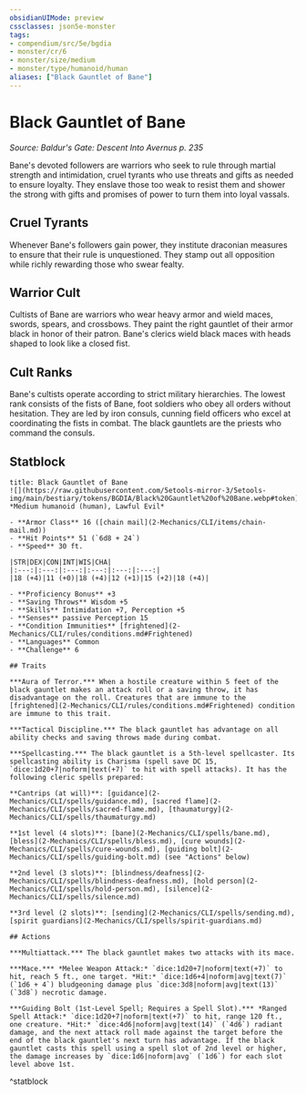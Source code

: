 ```yaml
---
obsidianUIMode: preview
cssclasses: json5e-monster
tags:
- compendium/src/5e/bgdia
- monster/cr/6
- monster/size/medium
- monster/type/humanoid/human
aliases: ["Black Gauntlet of Bane"]
---
```

# Black Gauntlet of Bane
*Source: Baldur's Gate: Descent Into Avernus p. 235*  

Bane's devoted followers are warriors who seek to rule through martial strength and intimidation, cruel tyrants who use threats and gifts as needed to ensure loyalty. They enslave those too weak to resist them and shower the strong with gifts and promises of power to turn them into loyal vassals.

## Cruel Tyrants

Whenever Bane's followers gain power, they institute draconian measures to ensure that their rule is unquestioned. They stamp out all opposition while richly rewarding those who swear fealty.

## Warrior Cult

Cultists of Bane are warriors who wear heavy armor and wield maces, swords, spears, and crossbows. They paint the right gauntlet of their armor black in honor of their patron. Bane's clerics wield black maces with heads shaped to look like a closed fist.

## Cult Ranks

Bane's cultists operate according to strict military hierarchies. The lowest rank consists of the fists of Bane, foot soldiers who obey all orders without hesitation. They are led by iron consuls, cunning field officers who excel at coordinating the fists in combat. The black gauntlets are the priests who command the consuls.

## Statblock

```ad-statblock
title: Black Gauntlet of Bane
![](https://raw.githubusercontent.com/5etools-mirror-3/5etools-img/main/bestiary/tokens/BGDIA/Black%20Gauntlet%20of%20Bane.webp#token)
*Medium humanoid (human), Lawful Evil*

- **Armor Class** 16 ([chain mail](2-Mechanics/CLI/items/chain-mail.md))
- **Hit Points** 51 (`6d8 + 24`)
- **Speed** 30 ft.

|STR|DEX|CON|INT|WIS|CHA|
|:---:|:---:|:---:|:---:|:---:|:---:|
|18 (+4)|11 (+0)|18 (+4)|12 (+1)|15 (+2)|18 (+4)|

- **Proficiency Bonus** +3
- **Saving Throws** Wisdom +5
- **Skills** Intimidation +7, Perception +5
- **Senses** passive Perception 15
- **Condition Immunities** [frightened](2-Mechanics/CLI/rules/conditions.md#Frightened)
- **Languages** Common
- **Challenge** 6

## Traits

***Aura of Terror.*** When a hostile creature within 5 feet of the black gauntlet makes an attack roll or a saving throw, it has disadvantage on the roll. Creatures that are immune to the [frightened](2-Mechanics/CLI/rules/conditions.md#Frightened) condition are immune to this trait.

***Tactical Discipline.*** The black gauntlet has advantage on all ability checks and saving throws made during combat.

***Spellcasting.*** The black gauntlet is a 5th-level spellcaster. Its spellcasting ability is Charisma (spell save DC 15, `dice:1d20+7|noform|text(+7)` to hit with spell attacks). It has the following cleric spells prepared:

**Cantrips (at will)**: [guidance](2-Mechanics/CLI/spells/guidance.md), [sacred flame](2-Mechanics/CLI/spells/sacred-flame.md), [thaumaturgy](2-Mechanics/CLI/spells/thaumaturgy.md)

**1st level (4 slots)**: [bane](2-Mechanics/CLI/spells/bane.md), [bless](2-Mechanics/CLI/spells/bless.md), [cure wounds](2-Mechanics/CLI/spells/cure-wounds.md), [guiding bolt](2-Mechanics/CLI/spells/guiding-bolt.md) (see "Actions" below)

**2nd level (3 slots)**: [blindness/deafness](2-Mechanics/CLI/spells/blindness-deafness.md), [hold person](2-Mechanics/CLI/spells/hold-person.md), [silence](2-Mechanics/CLI/spells/silence.md)

**3rd level (2 slots)**: [sending](2-Mechanics/CLI/spells/sending.md), [spirit guardians](2-Mechanics/CLI/spells/spirit-guardians.md)

## Actions

***Multiattack.*** The black gauntlet makes two attacks with its mace.

***Mace.*** *Melee Weapon Attack:* `dice:1d20+7|noform|text(+7)` to hit, reach 5 ft., one target. *Hit:* `dice:1d6+4|noform|avg|text(7)` (`1d6 + 4`) bludgeoning damage plus `dice:3d8|noform|avg|text(13)` (`3d8`) necrotic damage.

***Guiding Bolt (1st-Level Spell; Requires a Spell Slot).*** *Ranged Spell Attack:* `dice:1d20+7|noform|text(+7)` to hit, range 120 ft., one creature. *Hit:* `dice:4d6|noform|avg|text(14)` (`4d6`) radiant damage, and the next attack roll made against the target before the end of the black gauntlet's next turn has advantage. If the black gauntlet casts this spell using a spell slot of 2nd level or higher, the damage increases by `dice:1d6|noform|avg` (`1d6`) for each slot level above 1st.
```
^statblock